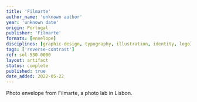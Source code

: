 ```yaml
---
title: 'Filmarte'
author_name: 'unknown author'
year: 'unknown date'
origin: Portugal
publisher: 'Filmarte'
formats: [envelope]
disciplines: [graphic-design, typography, illustration, identity, logo]
tags: ['reverse-contrast']
ref: sol-530-0000
layout: artifact
status: complete
published: true
date_added: 2022-05-22
---
```

Photo envelope from Filmarte, a photo lab in Lisbon.
